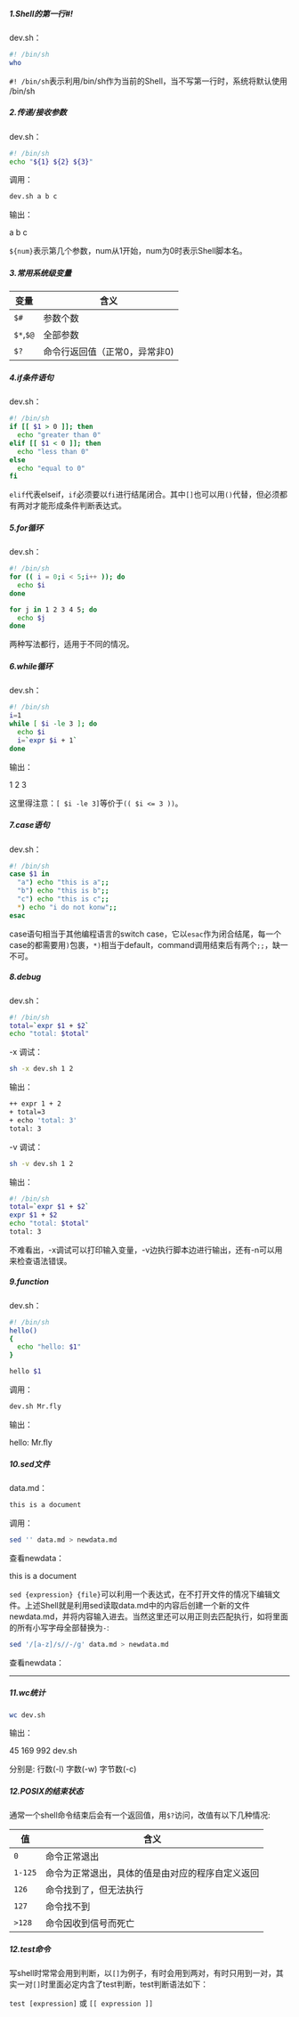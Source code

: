##### 1.Shell的第一行#!

dev.sh：

```sh
#! /bin/sh
who
```

`#! /bin/sh`表示利用/bin/sh作为当前的Shell，当不写第一行时，系统将默认使用 /bin/sh

##### 2.传递/接收参数

dev.sh：

```sh
#! /bin/sh
echo "${1} ${2} ${3}"
```

调用：

```sh
dev.sh a b c
```

输出：

a b c

`${num}`表示第几个参数，num从1开始，num为0时表示Shell脚本名。

##### 3.常用系统级变量

|变量|含义|
|---|---|
|`$#`|参数个数|
|`$*`,`$@`|全部参数|
|`$?`|命令行返回值（正常0，异常非0)|

##### 4.if条件语句

dev.sh：

```sh
#! /bin/sh
if [[ $1 > 0 ]]; then
  echo "greater than 0"
elif [[ $1 < 0 ]]; then
  echo "less than 0"
else
  echo "equal to 0"
fi
```

`elif`代表elseif，`if`必须要以`fi`进行结尾闭合。其中`[]`也可以用`()`代替，但必须都有两对才能形成条件判断表达式。

##### 5.for循环

dev.sh：

```sh
#! /bin/sh
for (( i = 0;i < 5;i++ )); do
  echo $i
done

for j in 1 2 3 4 5; do
  echo $j
done
```

两种写法都行，适用于不同的情况。

##### 6.while循环

dev.sh：

```sh
#! /bin/sh
i=1
while [ $i -le 3 ]; do
  echo $i
  i=`expr $i + 1`
done
```

输出：

1
2
3

这里得注意：`[ $i -le 3]`等价于`(( $i <= 3 ))`。

##### 7.case语句

dev.sh：

```sh
#! /bin/sh
case $1 in
  "a") echo "this is a";;
  "b") echo "this is b";;
  "c") echo "this is c";;
  *) echo "i do not konw";;
esac
```

case语句相当于其他编程语言的switch case，它以`esac`作为闭合结尾，每一个case的都需要用`)`包裹，`*)`相当于default，command调用结束后有两个`;;`，缺一不可。

##### 8.debug 

dev.sh：

```sh
#! /bin/sh
total=`expr $1 + $2`
echo "total: $total"
```

-x 调试：

```sh
sh -x dev.sh 1 2
```

输出：

```sh
++ expr 1 + 2
+ total=3
+ echo 'total: 3'
total: 3
```

-v 调试：

```sh
sh -v dev.sh 1 2
```

输出：

```sh
#! /bin/sh
total=`expr $1 + $2`
expr $1 + $2
echo "total: $total"
total: 3
```

不难看出，-x调试可以打印输入变量，-v边执行脚本边进行输出，还有-n可以用来检查语法错误。

##### 9.function

dev.sh：

```sh
#! /bin/sh
hello()
{
  echo "hello: $1"
}

hello $1
```

调用：

```sh
dev.sh Mr.fly
```

输出：

hello: Mr.fly

##### 10.sed文件

data.md：

```sh
this is a document
```

调用：

```sh
sed '' data.md > newdata.md
```

查看newdata：

this is a document

`sed {expression} {file}`可以利用一个表达式，在不打开文件的情况下编辑文件。上述Shell就是利用sed读取data.md中的内容后创建一个新的文件newdata.md，并将内容输入进去。当然这里还可以用正则去匹配执行，如将里面的所有小写字母全部替换为`-`:

```sh
sed '/[a-z]/s//-/g' data.md > newdata.md
```

查看newdata：

---- -- - --------

##### 11.wc统计

```sh
wc dev.sh
```

输出：

45     169     992 dev.sh

分别是: 行数(-l) 字数(-w) 字节数(-c)

##### 12.POSIX的结束状态

通常一个shell命令结束后会有一个返回值，用`$?`访问，改值有以下几种情况:

|值|含义|
|---|---|
|`0`|命令正常退出|
|`1-125`|命令为正常退出，具体的值是由对应的程序自定义返回|
|`126`|命令找到了，但无法执行|
|`127`|命令找不到|
|`>128`|命令因收到信号而死亡|

##### 12.test命令

写shell时常常会用到判断，以`[]`为例子，有时会用到两对，有时只用到一对，其实一对`[]`时里面必定内含了test判断，test判断语法如下：

`test [expression]` 或 `[[ expression ]]`

